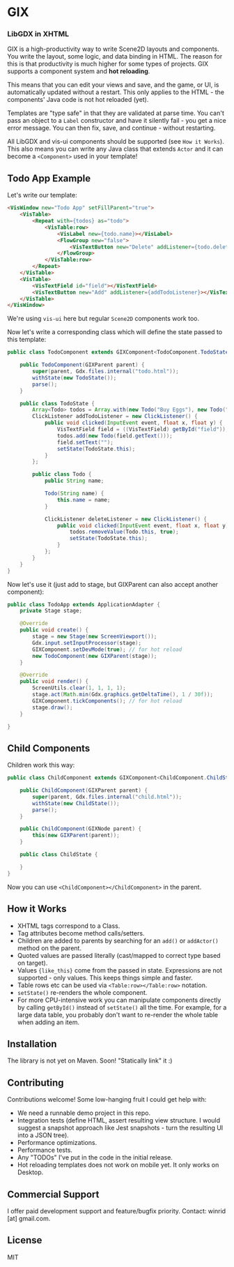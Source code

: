 # GIX
### LibGDX in XHTML

GIX is a high-productivity way to write Scene2D layouts and components.
You write the layout, some logic, and data binding in HTML. The reason for this
is that productivity is much higher for some types of projects. GIX supports a component system and **hot reloading**.

This means that you can edit your views and save, and the game, or UI, is automatically updated
without a restart. This only applies to the HTML - the components' Java code is not hot reloaded (yet).

Templates are "type safe" in that they are validated at parse time. You can't pass an object to
a `Label` constructor and have it silently fail - you get a nice error message. You can then fix, save,
and continue - without restarting.

All LibGDX and vis-ui components should be supported (see `How it Works`). This also means you can write
any Java class that extends `Actor` and it can become a `<Component>` used in your template!

## Todo App Example

Let's write our template:

```html
<VisWindow new="Todo App" setFillParent="true">
    <VisTable>
        <Repeat with={todos} as="todo">
            <VisTable:row>
                <VisLabel new={todo.name}></VisLabel>
                <FlowGroup new="false">
                    <VisTextButton new="Delete" addListener={todo.deleteListener}></VisTextButton>
                </FlowGroup>
            </VisTable:row>
        </Repeat>
    </VisTable>
    <VisTable>
        <VisTextField id="field"></VisTextField>
        <VisTextButton new="Add" addListener={addTodoListener}></VisTextButton>
    </VisTable>
</VisWindow>
```

We're using `vis-ui` here but regular `Scene2D` components work too.

Now let's write a corresponding class which will define the state passed to this template:

```java
public class TodoComponent extends GIXComponent<TodoComponent.TodoState> {

    public TodoComponent(GIXParent parent) {
        super(parent, Gdx.files.internal("todo.html"));
        withState(new TodoState());
        parse();
    }

    public class TodoState {
        Array<Todo> todos = Array.with(new Todo("Buy Eggs"), new Todo("Write Java"));
        ClickListener addTodoListener = new ClickListener() {
            public void clicked(InputEvent event, float x, float y) {
                VisTextField field = ((VisTextField) getById("field"));
                todos.add(new Todo(field.getText()));
                field.setText("");
                setState(TodoState.this);
            }
        };

        public class Todo {
            public String name;

            Todo(String name) {
                this.name = name;
            }

            ClickListener deleteListener = new ClickListener() {
                public void clicked(InputEvent event, float x, float y) {
                    todos.removeValue(Todo.this, true);
                    setState(TodoState.this);
                }
            };
        }
    }
}
```

Now let's use it (just add to stage, but GIXParent can also accept another component):

```java
public class TodoApp extends ApplicationAdapter {
    private Stage stage;

    @Override
    public void create() {
        stage = new Stage(new ScreenViewport());
        Gdx.input.setInputProcessor(stage);
        GIXComponent.setDevMode(true); // for hot reload
        new TodoComponent(new GIXParent(stage));
    }

    @Override
    public void render() {
        ScreenUtils.clear(1, 1, 1, 1);
        stage.act(Math.min(Gdx.graphics.getDeltaTime(), 1 / 30f));
        GIXComponent.tickComponents(); // for hot reload
        stage.draw();
    }

}
```

## Child Components

Children work this way:

```java
public class ChildComponent extends GIXComponent<ChildComponent.ChildState> {

    public ChildComponent(GIXParent parent) {
        super(parent, Gdx.files.internal("child.html"));
        withState(new ChildState());
        parse();
    }

    public ChildComponent(GIXNode parent) {
        this(new GIXParent(parent));
    }

    public class ChildState {

    }
}
```

Now you can use `<ChildComponent></ChildComponent>` in the parent.

## How it Works

- XHTML tags correspond to a Class.
- Tag attributes become method calls/setters.
- Children are added to parents by searching for an `add()` or `addActor()` method on the parent.
- Quoted values are passed literally (cast/mapped to correct type based on target).
- Values `{like_this}` come from the passed in state. Expressions are not supported - only values. This keeps things simple and faster.
- Table rows etc can be used via `<Table:row></Table:row>` notation.
- `setState()` re-renders the whole component.
- For more CPU-intensive work you can manipulate components directly by calling `getById()` instead of `setState()` all the time. For example, for a large data table, you probably don't want to re-render the whole table when adding an item.

## Installation

The library is not yet on Maven. Soon! "Statically link" it :)

## Contributing

Contributions welcome! Some low-hanging fruit I could get help with:

- We need a runnable demo project in this repo.
- Integration tests (define HTML, assert resulting view structure. I would suggest a snapshot approach like Jest snapshots - turn the resulting UI into a JSON tree).
- Performance optimizations.
- Performance tests.
- Any "TODOs" I've put in the code in the initial release.
- Hot reloading templates does not work on mobile yet. It only works on Desktop.

## Commercial Support

I offer paid development support and feature/bugfix priority. Contact: winrid [at] gmail.com. 

## License

MIT
